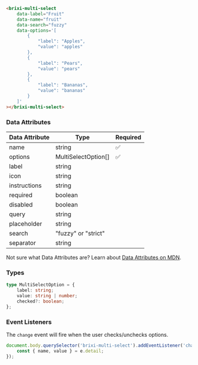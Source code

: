 ```html
<brixi-multi-select
    data-label="Fruit"
    data-name="fruit"
    data-search="fuzzy"
    data-options='[
        {
            "label": "Apples",
            "value": "apples"
        },
        {
            "label": "Pears",
            "value": "pears"
        },
        {
            "label": "Bananas",
            "value": "bananas"
        }
    ]'
></brixi-multi-select>
```

### Data Attributes

| Data Attribute | Type | Required |
| -------------- | ---- | -------- |
| name | string | ✅ |
| options | MultiSelectOption[] | ✅ |
| label | string | |
| icon | string | |
| instructions | string | |
| required | boolean | |
| disabled | boolean | |
| query | string | |
| placeholder | string | |
| search | "fuzzy" or "strict" | |
| separator | string | |


Not sure what Data Attributes are? Learn about [Data Attributes on MDN](https://developer.mozilla.org/en-US/docs/Web/HTML/Global_attributes/data-*).

### Types

```typescript
type MultiSelectOption = {
    label: string;
    value: string | number;
    checked?: boolean;
};
```

### Event Listeners

The `change` event will fire when the user checks/unchecks options.

```typescript
document.body.querySelector('brixi-multi-select').addEventListener('change', (e) => {
    const { name, value } = e.detail;
});
```
